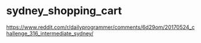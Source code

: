 # sydney_shopping_cart

https://www.reddit.com/r/dailyprogrammer/comments/6d29om/20170524_challenge_316_intermediate_sydney/

